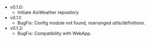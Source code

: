 - v0.1.0:
   - Initiate AixWeather repository
- v0.1.1:   
   - BugFix: Config module not found, rearranged utils/definitions.
- v0.1.2:
  - BugFix: Compatibility with WebApp.  

